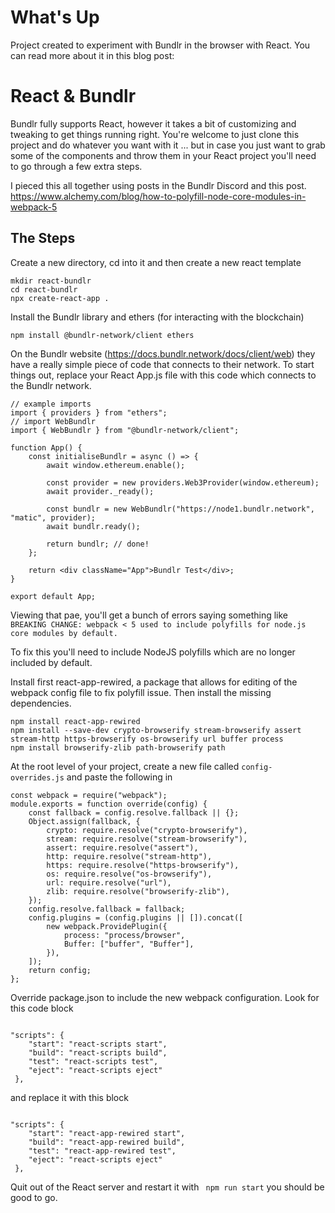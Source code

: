 # What's Up

Project created to experiment with Bundlr in the browser with React.
You can read more about it in this blog post:

# React & Bundlr

Bundlr fully supports React, however it takes a bit of customizing and tweaking to get things running right. You're welcome to just clone this project and do whatever you want with it ... but in case you just want to grab some of the components and throw them in your React project you'll need to go through a few extra steps.

I pieced this all together using posts in the Bundlr Discord and this post.
https://www.alchemy.com/blog/how-to-polyfill-node-core-modules-in-webpack-5

## The Steps

Create a new directory, cd into it and then create a new react template

```
mkdir react-bundlr
cd react-bundlr
npx create-react-app .
```

Install the Bundlr library and ethers (for interacting with the blockchain)

```
npm install @bundlr-network/client ethers
```

On the Bundlr website (https://docs.bundlr.network/docs/client/web) they have a really simple piece of code that connects to their network. To start things out, replace your React App.js file with this code which connects to the Bundlr network.

```
// example imports
import { providers } from "ethers";
// import WebBundlr
import { WebBundlr } from "@bundlr-network/client";

function App() {
	const initialiseBundlr = async () => {
		await window.ethereum.enable();

		const provider = new providers.Web3Provider(window.ethereum);
		await provider._ready();

		const bundlr = new WebBundlr("https://node1.bundlr.network", "matic", provider);
		await bundlr.ready();

		return bundlr; // done!
	};

	return <div className="App">Bundlr Test</div>;
}

export default App;
```

Viewing that pae, you'll get a bunch of errors saying something like `BREAKING CHANGE: webpack < 5 used to include polyfills for node.js core modules by default.`

To fix this you'll need to include NodeJS polyfills which are no longer included by default.

Install first react-app-rewired, a package that allows for editing of the webpack config file to fix polyfill issue. Then install the missing dependencies.

```
npm install react-app-rewired
npm install --save-dev crypto-browserify stream-browserify assert stream-http https-browserify os-browserify url buffer process
npm install browserify-zlib path-browserify path

```

At the root level of your project, create a new file called `config-overrides.js` and paste the following in

```
const webpack = require("webpack");
module.exports = function override(config) {
	const fallback = config.resolve.fallback || {};
	Object.assign(fallback, {
		crypto: require.resolve("crypto-browserify"),
		stream: require.resolve("stream-browserify"),
		assert: require.resolve("assert"),
		http: require.resolve("stream-http"),
		https: require.resolve("https-browserify"),
		os: require.resolve("os-browserify"),
		url: require.resolve("url"),
		zlib: require.resolve("browserify-zlib"),
	});
	config.resolve.fallback = fallback;
	config.plugins = (config.plugins || []).concat([
		new webpack.ProvidePlugin({
			process: "process/browser",
			Buffer: ["buffer", "Buffer"],
		}),
	]);
	return config;
};
```

Override package.json to include the new webpack configuration. Look for this code block

```

"scripts": {
	"start": "react-scripts start",
	"build": "react-scripts build",
	"test": "react-scripts test",
	"eject": "react-scripts eject"
 },
```

and replace it with this block

```

"scripts": {
	"start": "react-app-rewired start",
	"build": "react-app-rewired build",
	"test": "react-app-rewired test",
	"eject": "react-scripts eject"
 },
```

Quit out of the React server and restart it with ` npm run start` you should be good to go.
